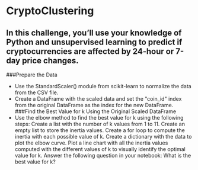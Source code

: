 # CryptoClustering
## In this challenge, you’ll use your knowledge of Python and unsupervised learning to predict if cryptocurrencies are affected by 24-hour or 7-day price changes.
###Prepare the Data
- Use the StandardScaler() module from scikit-learn to normalize the data from the CSV file.
- Create a DataFrame with the scaled data and set the "coin_id" index from the original DataFrame as the index for the new DataFrame.
###Find the Best Value for k Using the Original Scaled DataFrame
- Use the elbow method to find the best value for k using the following steps:
  Create a list with the number of k values from 1 to 11.
  Create an empty list to store the inertia values.
  Create a for loop to compute the inertia with each possible value of k.
  Create a dictionary with the data to plot the elbow curve.
  Plot a line chart with all the inertia values computed with the different values of k to visually identify the optimal value for k.
Answer the following question in your notebook: What is the best value for k?
